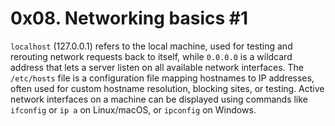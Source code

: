 # 0x08. Networking basics #1 

`localhost` (127.0.0.1) refers to the local machine, used for testing and 
rerouting network requests back to itself, while `0.0.0.0` is a wildcard 
address that lets a server listen on all available network interfaces. The 
`/etc/hosts` file is a configuration file mapping hostnames to IP addresses, 
often used for custom hostname resolution, blocking sites, or testing. Active 
network interfaces on a machine can be displayed using commands like `ifconfig`
or `ip a` on Linux/macOS, or `ipconfig` on Windows.
